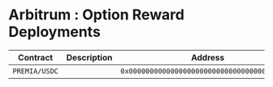 # Arbitrum : Option Reward Deployments

| Contract      | Description | Address                                      |                                                                              |
| ------------- | ----------- | -------------------------------------------- | ---------------------------------------------------------------------------- |
| `PREMIA/USDC` |             | `0x0000000000000000000000000000000000000000` | [🔗](https://arbiscan.io/address/0x0000000000000000000000000000000000000000) |
